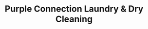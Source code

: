 ---
title: "Purple Connection Laundry & Dry Cleaning"
url: /bamban/purple-connection-laundry-and-dry-cleaning/
shop: laundry
---